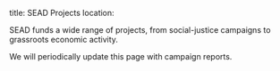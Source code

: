 title: SEAD Projects
location: 

<div class="container">

SEAD funds a wide range of projects, from social-justice campaigns to grassroots economic activity.

We will periodically update this page with campaign reports.

<foreach file dir="." >
<section src='$file'></section>
</foreach>

</div>